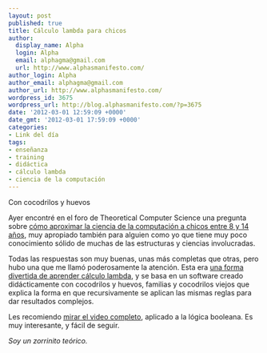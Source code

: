 ```yaml
---
layout: post
published: true
title: Cálculo lambda para chicos
author:
  display_name: Alpha
  login: Alpha
  email: alphagma@gmail.com
  url: http://www.alphasmanifesto.com/
author_login: Alpha
author_email: alphagma@gmail.com
author_url: http://www.alphasmanifesto.com/
wordpress_id: 3675
wordpress_url: http://blog.alphasmanifesto.com/?p=3675
date: '2012-03-01 12:59:09 +0000'
date_gmt: '2012-03-01 17:59:09 +0000'
categories:
- Link del día
tags:
- enseñanza
- training
- didáctica
- cálculo lambda
- ciencia de la computación
---
```

Con cocodrilos y huevos


Ayer encontré en el foro de Theoretical Computer Science una pregunta sobre [cómo aproximar la ciencia de la computación a chicos entre 8 y 14 años](http://cstheory.stackexchange.com/questions/10365/concepts-in-theoretical-cs-that-would-be-approachable-ages-8-14), muy apropiado también para alguien como yo que tiene muy poco conocimiento sólido de muchas de las estructuras y ciencias involucradas.

Todas las respuestas son muy buenas, unas más completas que otras, pero hubo una que me llamó poderosamente la atención. Esta era [una forma divertida de aprender cálculo lambda](http://cstheory.stackexchange.com/a/10371/6465), y se basa en un software creado didácticamente con cocodrilos y huevos, familias y cocodrilos viejos que explica la forma en que recursivamente se aplican las mismas reglas para dar resultados complejos.

Les recomiendo [mirar el video completo](http://www.youtube.com/watch?v=K-p3ddhwVrg), aplicado a la lógica booleana. Es muy interesante, y fácil de seguir.

_Soy un zorrinito teórico._
